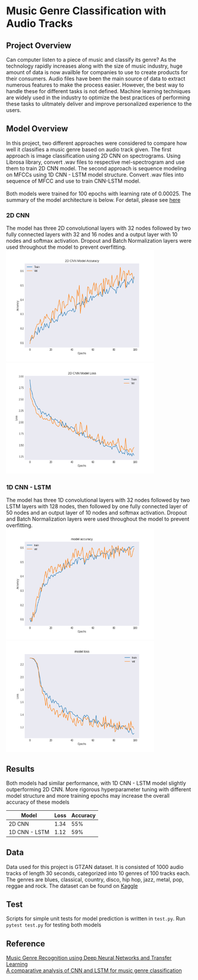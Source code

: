 # Music Genre Classification with Audio Tracks

## Project Overview
Can computer listen to a piece of music and classify its genre? As the technology rapidly increases along with the size of music industry, huge amount of data is now availble for companies to use to create products for their consumers. Audio files have been the main source of data to extract numerous features to make the process easier. However, the best way to handle these for different tasks is not defined. Machine learning techniques are widely used in the industry to optimize the best practices of performing these tasks to ulitmately deliver and improve personalized experience to the users. 

## Model Overview
In this project, two different approaches were considered to compare how well it classifies a music genre based on audio track given. The first approach is image classification using 2D CNN on spectrograms. Using Librosa library, convert .wav files to respective mel-spectrogram and use them to train 2D CNN model. The second approach is sequence modeling on MFCCs using 1D CNN - LSTM model structure. Convert .wav files into sequence of MFCC and use to train CNN-LSTM model.
<br>
<br>
Both models were trained for 100 epochs with learning rate of 0.00025. The summary of the model architecture is below. For detail, please see [here](https://colab.research.google.com/drive/1uJ17DcjCrDZlqStpYh5jQ-gbNhcG8FmL?usp=sharing)

### 2D CNN
The model has three 2D convolutional layers with 32 nodes followed by two fully connected layers with 32 and 16 nodes and a output layer with 10 nodes and softmax activation. Dropout and Batch Normalization layers were used throughout the model to prevent overfitting. 
<br>
<img src='https://github.com/dannylee1020/music-genre-classification/blob/master/image/2d_accuracy.png' width=400 height=300>
<img src='https://github.com/dannylee1020/music-genre-classification/blob/master/image/2d_loss.png' width=400 height=300>

### 1D CNN - LSTM
The model has three 1D convolutional layers with 32 nodes followed by two LSTM layers with 128 nodes, then followed by  one fully connected layer of 50 nodes and an output layer of 10 nodes and softmax activation. Dropout and Batch Normalization layers were used throughout the model to prevent overfitting. 
<br>
<img src='https://github.com/dannylee1020/music-genre-classification/blob/master/image/1d_accuracy.png' width=400 height=300>
<img src='https://github.com/dannylee1020/music-genre-classification/blob/master/image/1d_loss.png' width=400 height=300>

## Results
Both models had similar performance, with 1D CNN - LSTM model slightly outperforming 2D CNN. More rigorous hyperparameter tuning with different model structure and more training epochs may increase the overall accuracy of these models

| Model | Loss | Accuracy |
| --- | --- | -----|
| 2D CNN | 1.34 | 55% |
| 1D CNN - LSTM | 1.12 | 59% |


## Data
Data used for this project is GTZAN dataset. It is consisted of 1000 audio tracks of length 30 seconds, categorized into 10 genres of 100 tracks each. The genres are blues, classical, country, disco, hip hop, jazz, metal, pop, reggae and rock. The dataset can be found on [Kaggle](https://www.kaggle.com/andradaolteanu/gtzan-dataset-music-genre-classification)


## Test
Scripts for simple unit tests for model prediction is written in `test.py`. Run `pytest test.py` for testing both models 


## Reference
[Music Genre Recognition using Deep Neural Networks and Transfer Learning](https://www.isca-speech.org/archive/Interspeech_2018/pdfs/2045.pdf)
<br>
[A comparative analysis of CNN and LSTM for music genre classification](https://www.diva-portal.org/smash/get/diva2:1354738/FULLTEXT01.pdf)
<br>





